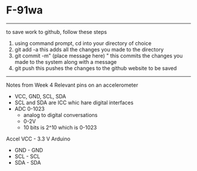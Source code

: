 # F-91wa
-------------------
to save work to github, follow these steps
1. using command prompt, cd into your directory of choice
2. git add -a
  this adds all the changes you made to the directory
3. git commit -m" (place message here)  "
  this commits the changes you made to the system along with a message
4. git push
  this pushes the changes to the github website to be saved
------------------
Notes from Week 4
Relevant pins on an accelerometer
 - VCC, GND, SCL, SDA
  - SCL and SDA are ICC whic hare digital interfaces
  - ADC 0-1023
    - analog to digital conversations
    - 0-2V
    - 10 bits is 2^10 which is 0-1023
    
Accel VCC - 3.3 V Arduino
  - GND - GND
  - SCL - SCL
  - SDA - SDA
